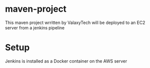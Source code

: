 # maven-project

This maven project wrritten by ValaxyTech will be deployed to an EC2 server from a jenkins pipeline


# Setup
Jenkins is installed as a Docker container on the AWS server
